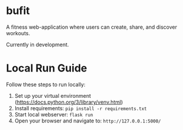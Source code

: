 # bufit

A fitness web-application where users can create, share, and discover workouts.

Currently in development.

# Local Run Guide
Follow these steps to run locally:
1. Set up your virtual environment (https://docs.python.org/3/library/venv.html)
2. Install requirements: `pip install -r requirements.txt`
3. Start local webserver: `flask run`
4. Open your browser and navigate to: `http://127.0.0.1:5000/`
